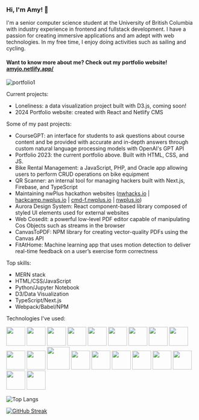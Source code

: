 ### Hi, I'm Amy! 👋


I'm a senior computer science student at the University of British Columbia with industry experience in frontend and fullstack development. I have a passion for creating immersive applications and am adept with web technologies. In my free time, I enjoy doing activities such as sailing and cycling.

#### Want to know more about me? Check out my portfolio website! [amyjo.netlify.app/](https://amyjo.netlify.app/)
![portfolio1](https://github.com/ajo01/ajo01/assets/70789275/2fd085a2-103f-43fa-a450-98b7d78fc2b2)


Current projects:
- Loneliness: a data visualization project built with D3.js, coming soon!
- 2024 Portfolio website: created with React and Netlify CMS

Some of my past projects:
- CourseGPT: an interface for students to ask questions about course content and be provided with accurate and in-depth answers through custom natural language processing models with OpenAI's GPT API
- Portfolio 2023: the current portfolio above. Built with HTML, CSS, and JS.
- Bike Rental Management: a JavaScript, PHP, and Oracle app allowing users to perform CRUD operations on bike equipment 
- QR Scanner: an internal tool for managing hackers built with Next.js, Firebase, and TypeScript
- Maintaining nwPlus hackathon websites ([nwhacks.io](https://nwhacks.io/) | [hackcamp.nwplus.io](https://hackcamp.nwplus.io/) | [cmd-f.nwplus.io](https://cmd-f.nwplus.io/) | [nwplus.io](https://nwplus.io/))
- Aurora Design System: React component-based library composed of styled UI elements used for external websites
- Web Cosedit: a powerful low-level PDF editor capable of manipulating Cos Objects such as streams in the browser 
- CanvasToPDF: NPM library for creating vector-quality PDFs using the Canvas API
- FitAtHome: Machine learning app that uses motion detection to deliver real-time feedback on a user’s exercise form correctness 

Top skills:
- MERN stack
- HTML/CSS/JavaScript
- Python/Jupyter Notebook
- D3/Data Visualization
- TypeScript/Next.js
- Webpack/Babel/NPM

Technologies I've used:

<img src="https://user-images.githubusercontent.com/70789275/185347027-f42c1453-2517-4f61-a867-094fad573bd5.svg" width="50" /> <img src="https://user-images.githubusercontent.com/70789275/185347610-284e028c-0273-4551-9b30-b9530ec92b81.svg" width="50" />
<img src="https://user-images.githubusercontent.com/70789275/185347637-b2aece02-240a-4848-a672-b0540831f956.svg" width="50" /> 
<img src="https://user-images.githubusercontent.com/70789275/185350223-ed2bd56f-ea8d-419a-80be-11037da3980a.svg" width="50" />
<img src="https://user-images.githubusercontent.com/70789275/185347888-727e22d2-552e-448c-9378-0c7310009a6e.svg" width="50"/>
<img src="https://user-images.githubusercontent.com/70789275/205003160-dec437a7-36fb-4b1d-84ec-b5e86151185d.svg" height="50" />
<img src="https://user-images.githubusercontent.com/70789275/185347911-32903441-82b0-425f-b67e-9510d433856e.svg" width="50" />
<img src="https://user-images.githubusercontent.com/70789275/185347924-43acf734-0e4d-4eeb-80d4-b71975f97b90.svg" width="50" />
<img src="https://user-images.githubusercontent.com/70789275/185347933-0308f0e0-586d-4e8e-8b4a-e022336d36e7.svg" width="50" />
<img src="https://user-images.githubusercontent.com/70789275/185351322-1cac2de9-d91a-4731-8ab7-5b99f86b3795.svg" width="50" />
<img src="https://user-images.githubusercontent.com/70789275/185347962-a684d06a-259c-4af8-bf18-ceab3ac83910.svg" width="50" />
<img src="https://user-images.githubusercontent.com/70789275/189258010-a1fe8d7e-7ab7-4bdd-bde5-6aba7071d059.svg" width="60" />
<img src="https://user-images.githubusercontent.com/70789275/185347978-e55a4557-e662-4fe7-b5ac-aee87ce58530.svg" width="50" />
<img src="https://user-images.githubusercontent.com/70789275/185347991-2dac009b-6418-4945-be8d-b99da6164ca8.svg" width="50" />
<img src="https://user-images.githubusercontent.com/70789275/185348006-c1eb03ff-b4b7-4c11-b36f-89dfa55c97d7.svg" width="50" />
<img src="https://user-images.githubusercontent.com/70789275/185348022-ff0db463-a223-45ae-b7e9-f19c890973c5.svg" width="50" />
<img src="https://user-images.githubusercontent.com/70789275/185348040-d41797d7-799a-4a45-80d4-be1a612a0483.svg" width="50" />
<img src="https://user-images.githubusercontent.com/70789275/185348052-6410f766-a516-48c4-8a35-0e5e2d44c484.svg" width="50" />
<img src="https://user-images.githubusercontent.com/70789275/185348074-8bca215b-126d-4bbd-b950-c2c463aa7e54.svg" width="50" />
<img src="https://user-images.githubusercontent.com/70789275/228798874-fdd136b5-9d83-4f18-b629-c4c55ce1a6d3.png" height="50" />


![Top Langs](https://github-readme-stats-steel-omega.vercel.app/api/top-langs/?username=ajo01&layout=compact&hide_border=true&langs_count=10#gh-dark-mode-only)

[![GitHub Streak](https://streak-stats.demolab.com/?user=ajo01&fire=2d77dc&ring=2d77dc&currStreakLabel=black&hide_border=true)](https://git.io/streak-stats)
